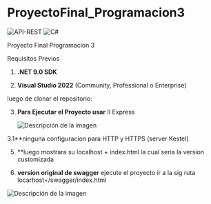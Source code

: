 # ProyectoFinal_Programacion3

![API-REST](https://img.shields.io/badge/API--REST-FF6F00?style=for-the-badge&logo=swagger&logoColor=white)
![C#](https://img.shields.io/badge/C%23-239120?style=for-the-badge&logo=c-sharp&logoColor=white)

Proyecto Final Programacion 3


 Requisitos Previos

1. **.NET 9.0 SDK**  
   

2. **Visual Studio 2022** (Community, Professional o Enterprise)  

luego de clonar el repositorio:
  
3. **Para Ejecutar el Proyecto usar**
     II Express
   
     ![Descripción de la imagen](https://github.com/JosueAPF/Ejercicio_Java/blob/master/II_Express.png)



3.1**ninguna configuracion para HTTP y HTTPS (server Kestel)


5. **luego mostrara su localhost + index.html
    la cual seria la version customizada

6. **version original de swagger**
     ejecute el proyecto
     ir a la sig ruta locarhost+/swagger/index.html 

![Descripción de la imagen](https://i.ytimg.com/vi/JvDv8KSgHds/maxresdefault.jpg)

